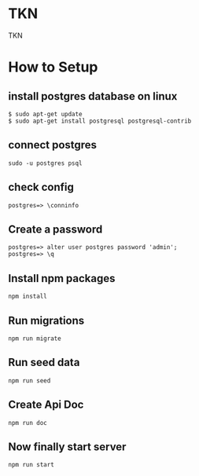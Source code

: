 # TKN
TKN

# How to Setup
## install postgres database on linux
```
$ sudo apt-get update
$ sudo apt-get install postgresql postgresql-contrib
```
## connect postgres
```
sudo -u postgres psql
```
## check config
```
postgres=> \conninfo
```
## Create a password
```
postgres=> alter user postgres password 'admin';
postgres=> \q
```
## Install npm packages
```
npm install 
```
## Run migrations
```
npm run migrate
```
## Run seed data
```
npm run seed 
```
## Create Api Doc
```
npm run doc
```

## Now finally start server
```
npm run start 
```